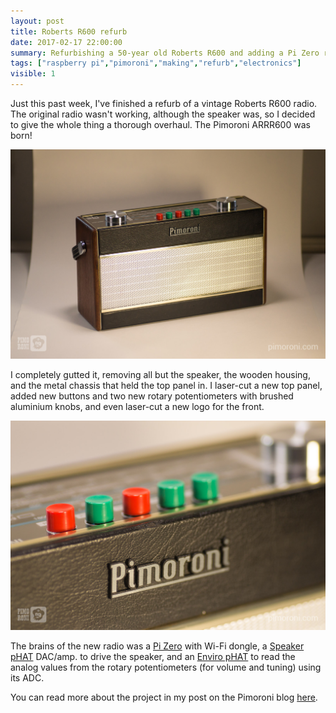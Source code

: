 ```yaml
---
layout: post
title: Roberts R600 refurb
date: 2017-02-17 22:00:00
summary: Refurbishing a 50-year old Roberts R600 and adding a Pi Zero running Volumio.
tags: ["raspberry pi","pimoroni","making","refurb","electronics"]
visible: 1
---
```


Just this past week, I've finished a refurb of a vintage Roberts R600 radio. The
original radio wasn't working, although the speaker was, so I decided to give
the whole thing a thorough overhaul. The Pimoroni ARRR600 was born!

![](/assets/ARRR-600-1.jpg)

I completely gutted it, removing all but the speaker, the wooden housing, and
the metal chassis that held the top panel in. I laser-cut a new top panel, added
new buttons and two new rotary potentiometers with brushed aluminium knobs, and
even laser-cut a new logo for the front.

![](/assets/ARRR-600-4.jpg)

The brains of the new radio was a
[Pi Zero](https://shop.pimoroni.com/products/raspberry-pi-zero)
with Wi-Fi dongle, a
[Speaker pHAT](https://shop.pimoroni.com/products/speaker-phat) DAC/amp. to
drive the speaker, and an [Enviro pHAT](https://shop.pimoroni.com/products/enviro-phat)
to read the analog values from the rotary potentiometers (for volume and tuning)
using its ADC.

You can read more about the project in my post on the Pimoroni blog
[here](http://blog.pimoroni.com/the-pimoroni-arrr600-radio/).

